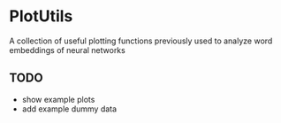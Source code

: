 # PlotUtils

A collection of useful plotting functions previously used to analyze word embeddings of neural networks

## TODO

* show example plots
* add example dummy data
